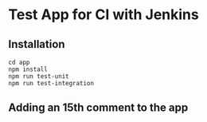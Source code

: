 # Test App for CI with Jenkins

## Installation

```
cd app
npm install
npm run test-unit
npm run test-integration
```

## Adding an 15th comment to the app
